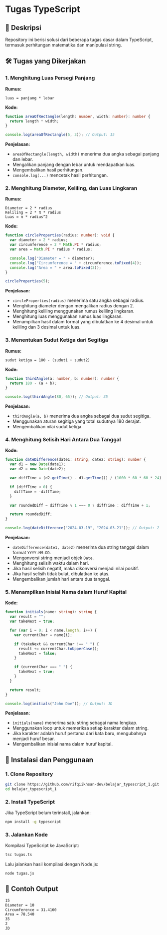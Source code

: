 # Tugas TypeScript

## 📌 Deskripsi

Repository ini berisi solusi dari beberapa tugas dasar dalam TypeScript, termasuk perhitungan matematika dan manipulasi string.

## 🛠️ Tugas yang Dikerjakan

### 1. Menghitung Luas Persegi Panjang

**Rumus:**

```
luas = panjang * lebar
```

**Kode:**

```typescript
function areaOfRectangle(length: number, width: number): number {
  return length * width;
}

console.log(areaOfRectangle(5, 3)); // Output: 15
```

**Penjelasan:**

- `areaOfRectangle(length, width)` menerima dua angka sebagai panjang dan lebar.
- Mengalikan panjang dengan lebar untuk mendapatkan luas.
- Mengembalikan hasil perhitungan.
- `console.log(...)` mencetak hasil perhitungan.

### 2. Menghitung Diameter, Keliling, dan Luas Lingkaran

**Rumus:**

```
Diameter = 2 * radius
Keliling = 2 * π * radius
Luas = π * radius^2
```

**Kode:**

```typescript
function circleProperties(radius: number): void {
  var diameter = 2 * radius;
  var circumference = 2 * Math.PI * radius;
  var area = Math.PI * radius * radius;

  console.log("Diameter = " + diameter);
  console.log("Circumference = " + circumference.toFixed(4));
  console.log("Area = " + area.toFixed(3));
}

circleProperties(5);
```

**Penjelasan:**

- `circleProperties(radius)` menerima satu angka sebagai radius.
- Menghitung diameter dengan mengalikan radius dengan 2.
- Menghitung keliling menggunakan rumus keliling lingkaran.
- Menghitung luas menggunakan rumus luas lingkaran.
- Menampilkan hasil dalam format yang dibulatkan ke 4 desimal untuk keliling dan 3 desimal untuk luas.

### 3. Menentukan Sudut Ketiga dari Segitiga

**Rumus:**

```
sudut ketiga = 180 - (sudut1 + sudut2)
```

**Kode:**

```typescript
function thirdAngle(a: number, b: number): number {
  return 180 - (a + b);
}

console.log(thirdAngle(80, 65)); // Output: 35
```

**Penjelasan:**

- `thirdAngle(a, b)` menerima dua angka sebagai dua sudut segitiga.
- Menggunakan aturan segitiga yang total sudutnya 180 derajat.
- Mengembalikan nilai sudut ketiga.

### 4. Menghitung Selisih Hari Antara Dua Tanggal

**Kode:**

```typescript
function dateDifference(date1: string, date2: string): number {
  var d1 = new Date(date1);
  var d2 = new Date(date2);

  var diffTime = (d2.getTime() - d1.getTime()) / (1000 * 60 * 60 * 24);

  if (diffTime < 0) {
    diffTime = -diffTime;
  }

  var roundedDiff = diffTime % 1 === 0 ? diffTime : diffTime + 1;

  return roundedDiff;
}

console.log(dateDifference("2024-03-19", "2024-03-21")); // Output: 2
```

**Penjelasan:**

- `dateDifference(date1, date2)` menerima dua string tanggal dalam format `YYYY-MM-DD`.
- Mengonversi string menjadi objek `Date`.
- Menghitung selisih waktu dalam hari.
- Jika hasil selisih negatif, maka dikonversi menjadi nilai positif.
- Jika hasil selisih tidak bulat, dibulatkan ke atas.
- Mengembalikan jumlah hari antara dua tanggal.

### 5. Menampilkan Inisial Nama dalam Huruf Kapital

**Kode:**

```typescript
function initials(name: string): string {
  var result = "";
  var takeNext = true;

  for (var i = 0; i < name.length; i++) {
    var currentChar = name[i];

    if (takeNext && currentChar !== " ") {
      result += currentChar.toUpperCase();
      takeNext = false;
    }

    if (currentChar === " ") {
      takeNext = true;
    }
  }

  return result;
}

console.log(initials("John Doe")); // Output: JD
```

**Penjelasan:**

- `initials(name)` menerima satu string sebagai nama lengkap.
- Menggunakan loop untuk memeriksa setiap karakter dalam string.
- Jika karakter adalah huruf pertama dari kata baru, mengubahnya menjadi huruf besar.
- Mengembalikan inisial nama dalam huruf kapital.

## 🚀 Instalasi dan Penggunaan

### 1. Clone Repository

```sh
git clone https://github.com/rifqiikhsan-dev/belajar_typescript_1.git
cd belajar_typescript_1
```

### 2. Install TypeScript

Jika TypeScript belum terinstall, jalankan:

```sh
npm install -g typescript
```

### 3. Jalankan Kode

Kompilasi TypeScript ke JavaScript:

```sh
tsc tugas.ts
```

Lalu jalankan hasil kompilasi dengan Node.js:

```sh
node tugas.js
```

## 📌 Contoh Output

```sh
15
Diameter = 10
Circumference = 31.4160
Area = 78.540
35
2
JD
```
